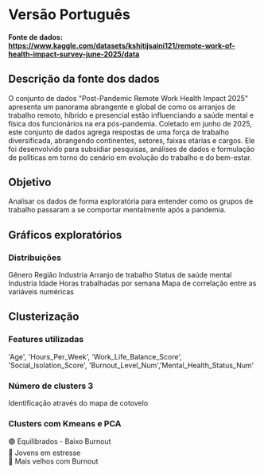 # Versão Português

#### Fonte de dados: https://www.kaggle.com/datasets/kshitijsaini121/remote-work-of-health-impact-survey-june-2025/data

## Descrição da fonte dos dados
O conjunto de dados "Post-Pandemic Remote Work Health Impact 2025" apresenta um panorama abrangente e global de como os arranjos de trabalho remoto, híbrido e presencial estão influenciando a saúde mental e física dos funcionários na era pós-pandemia. Coletado em junho de 2025, este conjunto de dados agrega respostas de uma força de trabalho diversificada, abrangendo continentes, setores, faixas etárias e cargos. Ele foi desenvolvido para subsidiar pesquisas, análises de dados e formulação de políticas em torno do cenário em evolução do trabalho e do bem-estar.

## Objetivo
Analisar os dados de forma exploratória para entender como os grupos de trabalho passaram a se comportar mentalmente após a pandemia.

## Gráficos exploratórios

### Distribuições
Gênero
Região
Industria
Arranjo de trabalho
Status de saúde mental
Industria
Idade
Horas trabalhadas por semana
Mapa de correlação entre as variáveis numéricas

## Clusterização

### Features utilizadas
'Age', 'Hours_Per_Week', 'Work_Life_Balance_Score', 
'Social_Isolation_Score', 'Burnout_Level_Num','Mental_Health_Status_Num'

### Número de clusters 3
Identificação através do mapa de cotovelo

### Clusters com Kmeans e PCA
🟢 Equilibrados - Baixo Burnout  
🔴 Jovens em estresse  
🔵 Mais velhos com Burnout  

